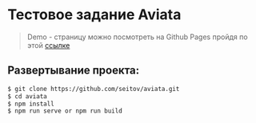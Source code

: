 # Тестовое задание Aviata

> Demo - страницу можно посмотреть на Github Pages пройдя по этой [ссылке](https://seitov.github.io/aviata/)

##  Развертывание проекта:
```sh
$ git clone https://github.com/seitov/aviata.git
$ cd aviata
$ npm install
$ npm run serve or npm run build
```
